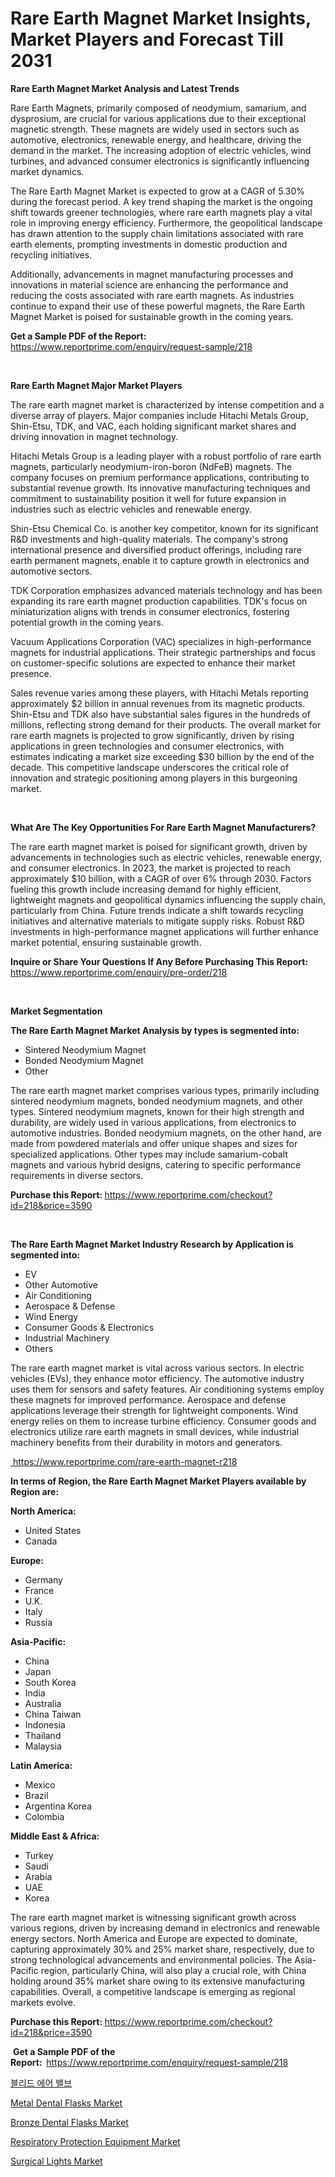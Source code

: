 <p><h1>Rare Earth Magnet Market Insights, Market Players and Forecast Till 2031</h1></p><p><strong>Rare Earth Magnet Market Analysis and Latest Trends</strong></p>
<p><p>Rare Earth Magnets, primarily composed of neodymium, samarium, and dysprosium, are crucial for various applications due to their exceptional magnetic strength. These magnets are widely used in sectors such as automotive, electronics, renewable energy, and healthcare, driving the demand in the market. The increasing adoption of electric vehicles, wind turbines, and advanced consumer electronics is significantly influencing market dynamics. </p><p>The Rare Earth Magnet Market is expected to grow at a CAGR of 5.30% during the forecast period. A key trend shaping the market is the ongoing shift towards greener technologies, where rare earth magnets play a vital role in improving energy efficiency. Furthermore, the geopolitical landscape has drawn attention to the supply chain limitations associated with rare earth elements, prompting investments in domestic production and recycling initiatives. </p><p>Additionally, advancements in magnet manufacturing processes and innovations in material science are enhancing the performance and reducing the costs associated with rare earth magnets. As industries continue to expand their use of these powerful magnets, the Rare Earth Magnet Market is poised for sustainable growth in the coming years.</p></p>
<p><strong>Get a Sample PDF of the Report:&nbsp;</strong> <a href="https://www.reportprime.com/enquiry/request-sample/218">https://www.reportprime.com/enquiry/request-sample/218</a></p>
<p>&nbsp;</p>
<p><strong>Rare Earth Magnet Major Market Players</strong></p>
<p><p>The rare earth magnet market is characterized by intense competition and a diverse array of players. Major companies include Hitachi Metals Group, Shin-Etsu, TDK, and VAC, each holding significant market shares and driving innovation in magnet technology.</p><p>Hitachi Metals Group is a leading player with a robust portfolio of rare earth magnets, particularly neodymium-iron-boron (NdFeB) magnets. The company focuses on premium performance applications, contributing to substantial revenue growth. Its innovative manufacturing techniques and commitment to sustainability position it well for future expansion in industries such as electric vehicles and renewable energy.</p><p>Shin-Etsu Chemical Co. is another key competitor, known for its significant R&D investments and high-quality materials. The company's strong international presence and diversified product offerings, including rare earth permanent magnets, enable it to capture growth in electronics and automotive sectors.</p><p>TDK Corporation emphasizes advanced materials technology and has been expanding its rare earth magnet production capabilities. TDK's focus on miniaturization aligns with trends in consumer electronics, fostering potential growth in the coming years.</p><p>Vacuum Applications Corporation (VAC) specializes in high-performance magnets for industrial applications. Their strategic partnerships and focus on customer-specific solutions are expected to enhance their market presence.</p><p>Sales revenue varies among these players, with Hitachi Metals reporting approximately $2 billion in annual revenues from its magnetic products. Shin-Etsu and TDK also have substantial sales figures in the hundreds of millions, reflecting strong demand for their products. The overall market for rare earth magnets is projected to grow significantly, driven by rising applications in green technologies and consumer electronics, with estimates indicating a market size exceeding $30 billion by the end of the decade. This competitive landscape underscores the critical role of innovation and strategic positioning among players in this burgeoning market.</p></p>
<p>&nbsp;</p>
<p><strong>What Are The Key Opportunities For Rare Earth Magnet Manufacturers?</strong></p>
<p><p>The rare earth magnet market is poised for significant growth, driven by advancements in technologies such as electric vehicles, renewable energy, and consumer electronics. In 2023, the market is projected to reach approximately $10 billion, with a CAGR of over 6% through 2030. Factors fueling this growth include increasing demand for highly efficient, lightweight magnets and geopolitical dynamics influencing the supply chain, particularly from China. Future trends indicate a shift towards recycling initiatives and alternative materials to mitigate supply risks. Robust R&D investments in high-performance magnet applications will further enhance market potential, ensuring sustainable growth.</p></p>
<p><strong>Inquire or Share Your Questions If Any Before Purchasing This Report:</strong> <a href="https://www.reportprime.com/enquiry/pre-order/218">https://www.reportprime.com/enquiry/pre-order/218</a></p>
<p>&nbsp;</p>
<p><strong>Market Segmentation</strong></p>
<p><strong>The Rare Earth Magnet Market Analysis by types is segmented into:</strong></p>
<p><ul><li>Sintered Neodymium Magnet</li><li>Bonded Neodymium Magnet</li><li>Other</li></ul></p>
<p><p>The rare earth magnet market comprises various types, primarily including sintered neodymium magnets, bonded neodymium magnets, and other types. Sintered neodymium magnets, known for their high strength and durability, are widely used in various applications, from electronics to automotive industries. Bonded neodymium magnets, on the other hand, are made from powdered materials and offer unique shapes and sizes for specialized applications. Other types may include samarium-cobalt magnets and various hybrid designs, catering to specific performance requirements in diverse sectors.</p></p>
<p><strong>Purchase this Report:&nbsp;</strong><a href="https://www.reportprime.com/checkout?id=218&price=3590">https://www.reportprime.com/checkout?id=218&price=3590</a></p>
<p>&nbsp;</p>
<p><strong>The Rare Earth Magnet Market Industry Research by Application is segmented into:</strong></p>
<p><ul><li>EV</li><li>Other Automotive</li><li>Air Conditioning</li><li>Aerospace & Defense</li><li>Wind Energy</li><li>Consumer Goods & Electronics</li><li>Industrial Machinery</li><li>Others</li></ul></p>
<p><p>The rare earth magnet market is vital across various sectors. In electric vehicles (EVs), they enhance motor efficiency. The automotive industry uses them for sensors and safety features. Air conditioning systems employ these magnets for improved performance. Aerospace and defense applications leverage their strength for lightweight components. Wind energy relies on them to increase turbine efficiency. Consumer goods and electronics utilize rare earth magnets in small devices, while industrial machinery benefits from their durability in motors and generators.</p></p>
<p><a href="https://www.reportprime.com/rare-earth-magnet-r218">&nbsp;https://www.reportprime.com/rare-earth-magnet-r218</a></p>
<p><strong>In terms of Region, the Rare Earth Magnet Market Players available by Region are:</strong></p>
<p>
    <p> <strong> North America: </strong>
        <ul>
            <li>United States</li>
            <li>Canada</li>
        </ul>
        </p> 
    <p> <strong> Europe: </strong>
        <ul>
            <li>Germany</li>
            <li>France</li>
            <li>U.K.</li>
            <li>Italy</li>
            <li>Russia</li>
        </ul>
        </p> 
    <p> <strong> Asia-Pacific: </strong>
        <ul>
            <li>China</li>
            <li>Japan</li>
            <li>South Korea</li>
            <li>India</li>
            <li>Australia</li>
            <li>China Taiwan</li>
            <li>Indonesia</li>
            <li>Thailand</li>
            <li>Malaysia</li>
        </ul>
        </p> 
    <p> <strong> Latin America: </strong>
        <ul>
            <li>Mexico</li>
            <li>Brazil</li>
            <li>Argentina Korea</li>
            <li>Colombia</li>
        </ul>
        </p> 
    <p> <strong> Middle East & Africa: </strong>
        <ul>
            <li>Turkey</li>
            <li>Saudi</li>
            <li>Arabia</li>
            <li>UAE</li>
            <li>Korea</li>
        </ul>
    </p>
    </p>
<p><p>The rare earth magnet market is witnessing significant growth across various regions, driven by increasing demand in electronics and renewable energy sectors. North America and Europe are expected to dominate, capturing approximately 30% and 25% market share, respectively, due to strong technological advancements and environmental policies. The Asia-Pacific region, particularly China, will also play a crucial role, with China holding around 35% market share owing to its extensive manufacturing capabilities. Overall, a competitive landscape is emerging as regional markets evolve.</p></p>
<p><strong>Purchase this Report: </strong><a href="https://www.reportprime.com/checkout?id=218&price=3590">https://www.reportprime.com/checkout?id=218&price=3590</a></p>
<p>&nbsp;<strong>Get a Sample PDF of the Report:&nbsp;&nbsp;</strong><a href="https://www.reportprime.com/enquiry/request-sample/218">https://www.reportprime.com/enquiry/request-sample/218</a></p>
<p><strong></strong></p>
<p><p><a href="https://medium.com/@biancamacdonald87/%EA%B8%80%EB%A1%9C%EB%B2%8C-%EB%B8%94%EB%A6%AC%EB%93%9C-%EC%97%90%EC%96%B4-%EB%B0%B8%EB%B8%8C-%EC%8B%9C%EC%9E%A5-%EC%84%B9%ED%84%B0-%EC%9C%A0%ED%98%95-%EC%9D%91%EC%9A%A9-%ED%94%84%EB%A1%9C%EA%B7%B8%EB%9E%A8-%EC%8B%9C%EC%9E%A5-%ED%94%8C%EB%A0%88%EC%9D%B4%EC%96%B4-%EC%A0%84%EB%9E%B5-%EC%A7%80%EC%97%AD-%EC%84%B1%EC%9E%A5-%ED%86%B5%EC%B0%B0%EB%A0%A5-%EB%B0%8F-%EB%AF%B8%EB%9E%98-%EC%A0%84%EB%A7%9D-2024-2031-03575dd26652">블리드 에어 밸브</a></p><p><a href="https://www.linkedin.com/pulse/global-metal-dental-flasks-market-trends-forecasts-strategic-1nhpe?trackingId=cuFI6S%2BZTSOQR11dStaMDQ%3D%3D">Metal Dental Flasks Market</a></p><p><a href="https://www.linkedin.com/pulse/mapping-bronze-dental-flasks-market-trends-challenges-breakthroughs-9xide?trackingId=Bn5Cy03%2BSB%2BEViJsM4%2FphA%3D%3D">Bronze Dental Flasks Market</a></p><p><a href="https://issuu.com/reportprime-2/docs/respiratory-protection-equipment-ma_be3616a61001d4">Respiratory Protection Equipment Market</a></p><p><a href="https://medium.com/@dianamurphy1907/surgical-lights-market-growth-market-segmentation-and-regional-analysis-global-forecast-2031-412f3e028b87">Surgical Lights Market</a></p></p>
